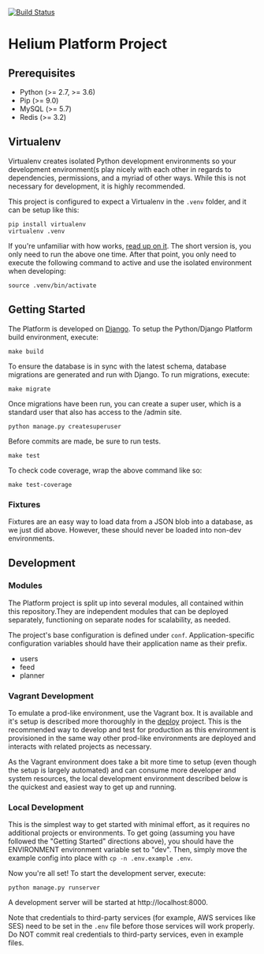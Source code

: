 [![Build Status](https://travis-ci.org/HeliumEdu/platform.svg?branch=master)](https://travis-ci.org/HeliumEdu/platform)

# Helium Platform Project

## Prerequisites
* Python (>= 2.7, >= 3.6)
* Pip (>= 9.0)
* MySQL (>= 5.7)
* Redis (>= 3.2)

## Virtualenv
Virtualenv creates isolated Python development environments so your development environment(s play
nicely with each other in regards to dependencies, permissions, and a myriad of other ways. While this is not necessary for development, it
is highly recommended.
 
This project is configured to expect a Virtualenv in the `.venv` folder, and it can be setup like this:

```
pip install virtualenv
virtualenv .venv
```

If you're unfamiliar with how works, [read up on it](https://virtualenv.pypa.io/en/stable/). The short version is, you only need to run the
above one time. After that point, you only need to execute the following command to active and use the isolated environment when developing:

```
source .venv/bin/activate
```

## Getting Started
The Platform is developed on [Django](https://www.djangoproject.com/). To setup the Python/Django Platform build environment, execute:

```
make build
```

To ensure the database is in sync with the latest schema, database migrations are generated and run with Django. To run migrations, execute:

```
make migrate
```

Once migrations have been run, you can create a super user, which is a standard user that also has access to the /admin site.

```
python manage.py createsuperuser
```

Before commits are made, be sure to run tests.
 
```
make test
```

To check code coverage, wrap the above command like so:

```
make test-coverage
```

### Fixtures
Fixtures are an easy way to load data from a JSON blob into a database, as we just did above. However, these should never be loaded into
non-dev environments. 

## Development
### Modules
The Platform project is split up into several modules, all contained within this repository.They are independent modules that can be deployed
separately, functioning on separate nodes for scalability, as needed.

The project's base configuration is defined under `conf`. Application-specific configuration variables should have their application name as their
prefix.

* users
* feed
* planner

### Vagrant Development
To emulate a prod-like environment, use the Vagrant box. It is available and it's setup is described more thoroughly in the 
[deploy](https://github.com/HeliumEdu/deploy) project. This is the recommended way to develop and test for production as this environment is
provisioned in the same way other prod-like environments are deployed and interacts with related projects as necessary.

As the Vagrant environment does take a bit more time to setup (even though the setup is largely automated) and can consume more developer
and system resources, the local development environment described below is the quickest and easiest way to get up and running.

### Local Development
This is the simplest way to get started with minimal effort, as it requires no additional projects or environments. To get going (assuming
you have followed the "Getting Started" directions above), you should have the ENVIRONMENT environment variable set to "dev". Then, simply
move the example config into place with `cp -n .env.example .env`.

Now you're all set! To start the development server, execute:

```
python manage.py runserver
```

A development server will be started at http://localhost:8000.

Note that credentials to third-party services (for example, AWS services like SES) need to be set in the `.env` file
before those services will work properly. Do NOT commit real credentials to third-party services, even in example files.